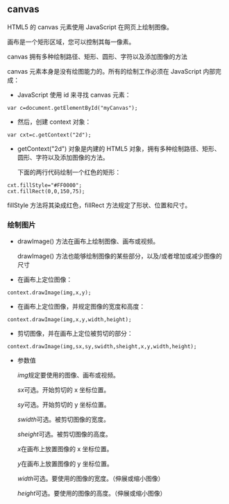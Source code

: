 ## canvas

HTML5 的 canvas 元素使用 JavaScript 在网页上绘制图像。

画布是一个矩形区域，您可以控制其每一像素。

canvas 拥有多种绘制路径、矩形、圆形、字符以及添加图像的方法

canvas 元素本身是没有绘图能力的。所有的绘制工作必须在 JavaScript 内部完成：

- JavaScript 使用 id 来寻找 canvas 元素：

~~~
var c=document.getElementById("myCanvas");
~~~

- 然后，创建 context 对象：

~~~
var cxt=c.getContext("2d"); 
~~~

- getContext("2d") 对象是内建的 HTML5 对象，拥有多种绘制路径、矩形、圆形、字符以及添加图像的方法。

  下面的两行代码绘制一个红色的矩形：

~~~
cxt.fillStyle="#FF0000";
cxt.fillRect(0,0,150,75); 
~~~

fillStyle 方法将其染成红色，fillRect 方法规定了形状、位置和尺寸。

### 绘制图片

- drawImage() 方法在画布上绘制图像、画布或视频。

  drawImage() 方法也能够绘制图像的某些部分，以及/或者增加或减少图像的尺寸

- 在画布上定位图像：

~~~
context.drawImage(img,x,y);
~~~

- 在画布上定位图像，并规定图像的宽度和高度：

~~~
context.drawImage(img,x,y,width,height);
~~~

- 剪切图像，并在画布上定位被剪切的部分：

~~~
context.drawImage(img,sx,sy,swidth,sheight,x,y,width,height);
~~~

- 参数值

  *img*规定要使用的图像、画布或视频。

  *sx*可选。开始剪切的 x 坐标位置。

  *sy*可选。开始剪切的 y 坐标位置。

  *swidth*可选。被剪切图像的宽度。

  *sheight*可选。被剪切图像的高度。

  *x*在画布上放置图像的 x 坐标位置。

  *y*在画布上放置图像的 y 坐标位置。

  *width*可选。要使用的图像的宽度。（伸展或缩小图像）

  *height*可选。要使用的图像的高度。（伸展或缩小图像）

